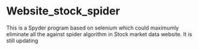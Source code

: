 # Website_stock_spider
This is a Spyder program based on selenium which could maximumly eliminate all the against spider algorithm in Stock market data website. It is still updating 

